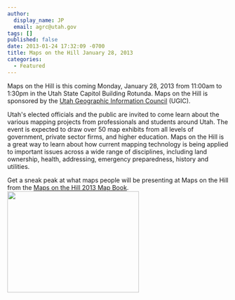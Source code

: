 ```yaml
---
author:
  display_name: JP
  email: agrc@utah.gov
tags: []
published: false
date: 2013-01-24 17:32:09 -0700
title: Maps on the Hill January 28, 2013
categories:
  - Featured
---
```

<p>Maps on the Hill is this coming Monday, January 28, 2013 from 11:00am to 1:30pm in the Utah State Capitol Building Rotunda. Maps on the Hill is sponsored by the <a href="http://www.ugic.info/">Utah Geographic Information Council</a> (UGIC).</p>
<p>Utah's elected officials and the public are invited to come learn about the various mapping projects from professionals and students around Utah. The event is expected to draw over 50 map exhibits from all levels of government, private sector firms, and higher education. Maps on the Hill is a great way to learn about how current mapping technology is being applied to important issues across a wide range of disciplines, including land ownership, health, addressing, emergency preparedness, history and utilities.</p>
<p>Get a sneak peak at what maps people will be presenting at Maps on the Hill from the <a href="{{ "/downloads/MapsontheHillMapBook2013.pdf" | prepend: site.baseurl }}" target="_blank" rel="noopener" >Maps on the Hill 2013 Map Book</a>.<br />
<img src="{{ "/images/MapsontheHillPRINT_trans-300x231.png" | prepend: site.baseurl }}" alt="" title="MapsontheHillPRINT_trans" width="300" height="231" class="aligncenter" /></p>
